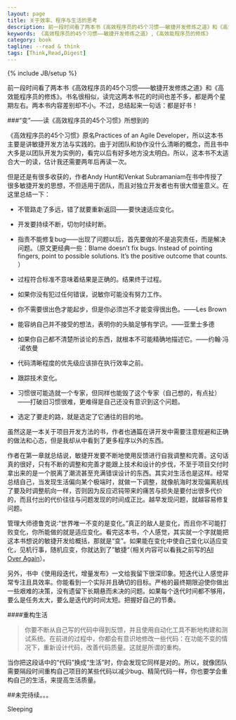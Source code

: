 ```yaml
---
layout: page
title: 关于效率、程序与生活的思考
description: 前一段时间看了两本书《高效程序员的45个习惯——敏捷开发修炼之道》和《高效能程序员的修炼》。书名很相似，读完这两本书花的时间也差不多，都是两个星期左右。两本书内容差别却不小。不过，总结起来一句话：都是好书！
keywords: 《高效程序员的45个习惯——敏捷开发修炼之道》,《高效能程序员的修炼》
category: book
tagline: --read & think
tags: [Think,Read,Digest]
---
```

{% include JB/setup %}

前一段时间看了两本书《高效程序员的45个习惯——敏捷开发修炼之道》和《高效能程序员的修炼》。书名很相似，读完这两本书花的时间也差不多，都是两个星期左右。两本书内容差别却不小。不过，总结起来一句话：都是好书！

###“变”——读《高效程序员的45个习惯》所想到的

《高效程序员的45个习惯》原名Practices of an Agile Developer，所以这本书主要是讲敏捷开发方法与实践的。由于对团队和协作没什么清晰的概念，而且书中大多是以团队开发为实例的，看完以后有好多地方没太明白。所以，这本书不太适合大一的读，估计我还需要两年后再读一次。

但是还是有很多收获的，作者Andy Hunt和Venkat Subramaniam在书中传授了很多敏捷开发的思想，不但适用于团队，而且对独立开发者也有很大借鉴意义。在这里总结一下：

* 不管路走了多远，错了就要重新返回——要快速适应变化。

* 开发要持续不断，切勿时续时断。

* 指责不能修复bug——出现了问题以后，首先要做的不是追究责任，而是解决问题。（原文更经典一些：Blame doesn’t fix bugs. Instead of pointing fingers, point to possible solutions. It’s the positive outcome that counts. ）

* 过程符合标准不意味着结果是正确的。结果终于过程。

* 如果你没有犯过任何错误，说敏你可能没有努力工作。

* 你不需要很出色才能起步，但是你必须岂不才能变得很出色。——Les Brown 

* 能容纳自己并不接受的想法，表明你的头脑足够有学识。——亚里士多德

* 如果你自己都不清楚所谈论的东西，就根本不可能精确地描述它。——约翰·冯·诺依曼 

* 代码清晰程度的优先级应该排在执行效率之前。

* 跟踪技术变化。

* 习惯很可能造就一个专家，但同样也能毁了这个专家（自己想的，有点扯）——打破旧习惯很难，更难得是自己还没有意识到这个问题。

* 选定了要走的路，就是选定了它通往的目的地。

虽然这是一本关于项目开发方法的书，作者也通篇在讲开发中需要注意规避和正确的做法和心态，但是我却从中看到了更多程序以外的东西。

作者在第一章就总结说，敏捷开发要不断地使用反馈进行自我调整和完善。这句话真的很好，只有不断的调整和完善才能跟上技术和设计的步伐，不至于项目交付时拿出来的是一个脱离了潮流甚至充满错误设计的东西。其实对生活也是这样。经常总结自己，当发现生活偏向某个极端时，就做一下调整，就像航海时发现偏离航线了要及时调整航向一样，否则因为反应迟钝带来的痛苦与损失是要付出很多代价的，而且付出的代价往往与问题发现的时间成正比。越早发现问题，就越容易修复问题。

管理大师德鲁克说∶“世界唯一不变的是变化。”真正的敌人是变化，而且你不可能打败变化，你所能做的就是适应变化。看完这本书，个人感觉，其实就一个字就能把这本书想说的敏捷开发给概括，那就是“变”。如果能在变化中使自己变化以适应变化，见机行事，随机应变，你就达到了”敏捷“（相关内容可以看我之前写的[All Over Again](http://jackiekuo.com/think/2014/01/21/all-over-again/)）。

另外，书中《使用段迭代，增量发布》一文给我留下很深印象。短迭代让人感觉非常专注且具效率。你能看到一个实际并且确切的目标。严格的最终期限迫使你做出一些艰难的决策，没有遗留下长期悬而未决的问题。如果每个迭代时间都不够用，要么是任务太大，要么是迭代的时间太短。把握好自己的节奏。

####重构生活

>你要不断从自己写的代码中得到反馈，并且使用自动化工具不断地构建和测试系统。在前进的过程中，你都会有意识地修改一些代码：在功能不变的情况下，重新设计代码，改善代码质量。这就是所谓的重构。

当你把这段话中的“代码”换成“生活”时，你会发现它同样是对的。所以，就像团队需要隔段时间重构自己项目的某些代码以减少bug、精简代码一样，你也要学会重构自己的生活，来提高生活质量。

##未完待续。。。

Sleeping